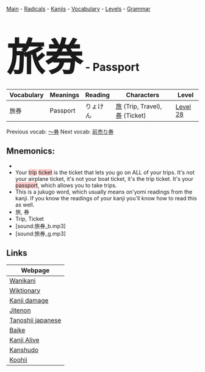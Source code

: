 <style> bigfont {font-size: 100px}</style>
[Main](../README.md) -
[Radicals](../radicals.md) -
[Kanjis](../kanjis.md) -
[Vocabulary](../vocabulary.md) -
[Levels](../levels.md) -
[Grammar](../grammar.md)
# <bigfont> 旅券</bigfont> - Passport 

| Vocabulary | Meanings | Reading | Characters | Level |
| --- | --- | --- | --- | --- |
| 旅券 | Passport | りょけん |  [旅](../kanjis/旅.md) (Trip, Travel), [券](../kanjis/券.md) (Ticket) | [Level 28](../levels/wk_level28.md) |

Previous vocab: [〜券](〜券.md) Next vocab: [前売り券](前売り券.md) 

## Mnemonics:

* 
* Your <span style="background-color:#ffcccb"> trip</span> <span style="background-color:#ffcccb"> ticket</span> is the ticket that lets you go on ALL of your trips. It's not your airplane ticket, it's not your boat ticket, it's the trip ticket. It's your <span style="background-color:#ffcccb"> passport</span>, which allows you to take trips.
* This is a jukugo word, which usually means on'yomi readings from the kanji. If you know the readings of your kanji you'll know how to read this as well.
* 旅, 券
* Trip, Ticket
* [sound:旅券_b.mp3]
* [sound:旅券_g.mp3]


## Links 

| Webpage |
| --- |
| [Wanikani          ](https://www.wanikani.com/kanji/旅券) |
| [Wiktionary        ](https://en.wiktionary.org/wiki/旅券) |
| [Kanji damage      ](http://www.kanjidamage.com/kanji/search?utf8=✓&q=旅券) |
| [Jitenon           ](https://jitenon.com/kanji/旅券) |
| [Tanoshii japanese ](https://www.tanoshiijapanese.com/dictionary/kanji.cfm?k=旅券) |
| [Baike             ](https://baike.baidu.com/item/旅券) |
| [Kanji Alive       ](https://app.kanjialive.com/旅券) |
| [Kanshudo          ](https://www.kanshudo.com/searchmn?q=旅券) |
| [Koohii            ](https://kanji.koohii.com/study/kanji/旅券) |
